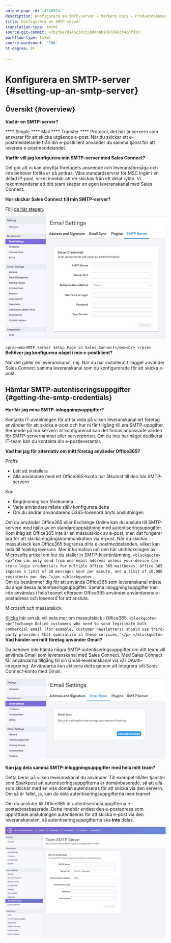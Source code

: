 ```yaml
---
unique-page-id: 14746594
description: Konfigurera en SMTP-server - Marketo Docs - Produktdokumentation
title: Konfigurera en SMTP-server
translation-type: tm+mt
source-git-commit: 47b2fee7d146c3dc558d4bbb10070683f4cdfd3d
workflow-type: tm+mt
source-wordcount: '596'
ht-degree: 0%

---
```



# Konfigurera en SMTP-server {#setting-up-an-smtp-server}

## Översikt {#overview}

**Vad är en SMTP-server?**

**** Simple  **** Mail  **** Transfer  **** Protocol, det här är servern som ansvarar för att skicka utgående e-post. När du skickar ett e-postmeddelande från din e-postklient använder du samma tjänst för att leverera e-postmeddelandet.

**Varför vill jag konfigurera min SMTP-server med Sales Connect?**

Det gör att ni kan utnyttja företagets anseende och leveransförmåga och inte behöver förlita er på andras. Våra standardservrar för MSC ingår i en delad IP-pool, vilket innebär att de skickas från ett delat rykte. Vi rekommenderar att ditt team skapar en egen leveranskanal med Sales Connect.

**Hur skickar Sales Connect till min SMTP-server?**

Följ [de här stegen](http://docs.marketo.com/x/ZgPh).

![](assets/1.png)

`<pre><em>SMTP Server Setup Page in Sales Connect</em><br> </pre>` **Behöver jag konfigurera något i min e-postklient?**

När det gäller en leveranskanal, nej. När du har installerat tillägget använder Sales Connect samma leveranskanal som du konfigurerade för att skicka e-post.

## Hämtar SMTP-autentiseringsuppgifter {#getting-the-smtp-credentials}

**Hur får jag mina SMTP-inloggningsuppgifter?**

Kontakta IT-avdelningen för att ta reda på vilken leveranskanal ert företag använder för att skicka e-post och hur ni får tillgång till era SMTP-uppgifter. Beroende på hur servern är konfigurerad kan det finnas anpassade värden för SMTP-servernamnet eller serverporten. Om du inte har något dedikerat IT-team kan du kontakta din e-postleverantör.

**Vad har jag för alternativ om mitt företag använder Office365?**

Proffs

* Lätt att installera
* Alla användare med ett Office365-konto har åtkomst till den här SMTP-servern

Kon

* Begränsning kan förekomma
* Varje användare måste själv konfigurera detta
* Om du ändrar användarens O365-lösenord bryts anslutningen

Om du använder Office365 eller Exchange Online kan du ansluta till SMTP-servern med hjälp av en standarduppsättning med autentiseringsuppgifter. Kom ihåg att Office365 inte är en massutskick av e-post, men det fungerar bra för att skicka engångskommunikation via e-post. När du skickar massutskick kan Office365 begränsa dina e-postmeddelanden, vilket kan leda till felaktig leverans. Mer information om den här utcheckningen av Microsofts artikel om [hur du ställer in SMTP-klientinlämning](http://support.office.com/en-us/article/how-to-set-up-a-multifunction-device-or-application-to-send-email-using-office-365-69f58e99-c550-4274-ad18-c805d654b4c4).
`<blockquote>  <p>“You can only send from one email address unless your device can store login credentials for multiple Office 365 mailboxes. Office 365 imposes a limit of 30 messages sent per minute, and a limit of 10,000 recipients per day.”</p> </blockquote>`\
Om du bestämmer dig för att använda Office365 som leveranskanal måste du ange dessa autentiseringsuppgifter. Samma inloggningsuppgifter kan inte användas i hela teamet eftersom Office365 använder användarens e-postadress och lösenord för att ansluta.

Microsoft och massutskick

[Klicka ](http://technet.microsoft.com/en-us/library/exchange-online-limits.aspx#RecipientLimits) här om du vill veta mer om massutskick i Office365. 
`<blockquote>  <p>“Exchange Online customers who need to send legitimate bulk commercial email (for example, customer newsletters) should use third-party providers that specialize in these services.”</p> </blockquote>`\
**Vad händer om mitt företag använder Gmail?**

Du behöver inte hämta några SMTP-autentiseringsuppgifter om ditt team vill använda Gmail som leveranskanal med Sales Connect. Med Sales Connect får användarna tillgång till sin Gmail-leveranskanal via vår OAuth-integrering. Användarna kan aktivera detta genom att integrera sitt Sales Connect-konto med Gmail.

![](assets/2.png)

**Kan jag dela samma SMTP-inloggningsuppgifter med hela mitt team?**

Detta beror på vilken leveranskanal du använder. Till exempel tillåter tjänster som Sparkpost att autentiseringsuppgifterna är domänbaserade, så att alla som skickar med en viss domän autentiseras för att skicka via den servern. Om så är fallet, ja, kan du dela autentiseringsuppgifterna med teamet.

Om du ansluter till Office365 är autentiseringsuppgifterna e-postadressbaserade. Detta innebär endast den e-postadress som upprättade anslutningen autentiseras för att skicka e-post via den leveranskanalen, så autentiseringsuppgifterna ska **inte** delas.

![](assets/3.png)

